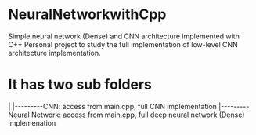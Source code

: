# NeuralNetworkwithCpp
Simple neural network (Dense) and CNN architecture implemented with C++
Personal project to study the full implementation of low-level CNN architecture implementation.


# It has two sub folders
|
|---------CNN: access from main.cpp, full CNN implementation
|---------Neural Network: access from main.cpp, full deep neural network (Dense) implemenation
